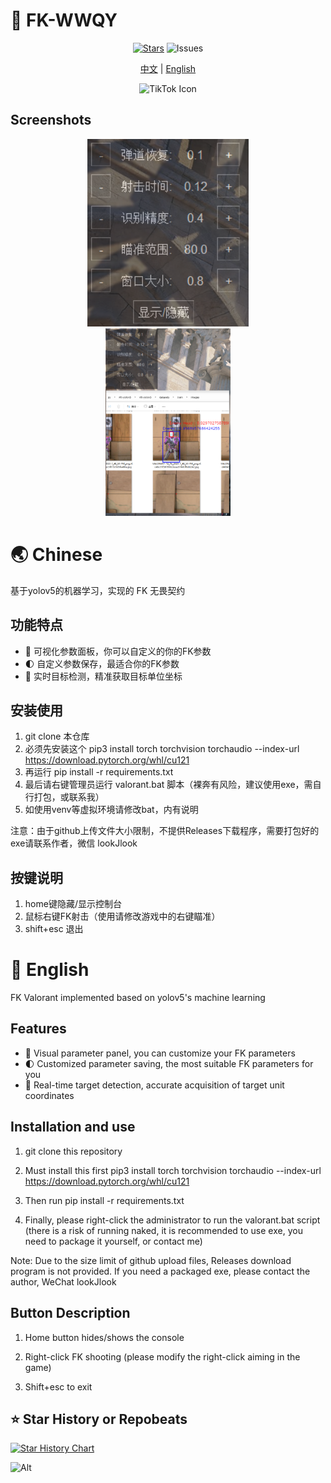 # 🚀 FK-WWQY

<div align="center">
  
[![Stars](https://img.shields.io/github/stars/xiamuceer-j/FK-valorant?style=flat-square&logo=github)](https://github.com/xiamuceer-j/FK-valorant/stargazers)  ![Issues](https://img.shields.io/github/issues/xiamuceer-j/FK-valorant)

[中文](#-chinese) | [English](#-english)

![TikTok Icon](https://game.gtimg.cn/images/val/ag_w/vlogo.png)

</div>

## Screenshots

<div align="center">

<img src="images/img_1.png" alt="image" width="400" style="max-height: 300px; object-fit: contain;" />
<img src="images/img.png" alt="image" width="400" style="max-height: 300px; object-fit: contain;" />

</div>

# 🌏 Chinese

基于yolov5的机器学习，实现的 FK 无畏契约

## 功能特点

- 🔄 可视化参数面板，你可以自定义的你的FK参数
- 🌓 自定义参数保存，最适合你的FK参数
- 🎯 实时目标检测，精准获取目标单位坐标

## 安装使用

1. git clone 本仓库
2. 必须先安装这个 pip3 install torch torchvision torchaudio --index-url https://download.pytorch.org/whl/cu121
3. 再运行 pip install -r requirements.txt
4. 最后请右键管理员运行 valorant.bat 脚本（裸奔有风险，建议使用exe，需自行打包，或联系我）
5. 如使用venv等虚拟环境请修改bat，内有说明

注意：由于github上传文件大小限制，不提供Releases下载程序，需要打包好的exe请联系作者，微信 lookJlook

## 按键说明

1. home键隐藏/显示控制台
2. 鼠标右键FK射击（使用请修改游戏中的右键瞄准）
3. shift+esc 退出

# 🌟 English

FK Valorant implemented based on yolov5's machine learning

## Features

- 🔄 Visual parameter panel, you can customize your FK parameters
- 🌓 Customized parameter saving, the most suitable FK parameters for you
- 🎯 Real-time target detection, accurate acquisition of target unit coordinates

## Installation and use

1. git clone this repository

2. Must install this first pip3 install torch torchvision torchaudio --index-url https://download.pytorch.org/whl/cu121

3. Then run pip install -r requirements.txt

4. Finally, please right-click the administrator to run the valorant.bat script (there is a risk of running naked, it is recommended to use exe, you need to package it yourself, or contact me)

Note: Due to the size limit of github upload files, Releases download program is not provided. If you need a packaged exe, please contact the author, WeChat lookJlook

## Button Description

1. Home button hides/shows the console

2. Right-click FK shooting (please modify the right-click aiming in the game)

3. Shift+esc to exit

## ⭐  Star History or Repobeats

[![Star History Chart](https://api.star-history.com/svg?repos=xiamuceer-j/FK-valorant&type=Date)](https://www.star-history.com/#xiamuceer-j/FK-valorant&Date)

![Alt](https://repobeats.axiom.co/api/embed/4accd59d2f9dacee9600e22826271052aaa1ca82.svg "Repobeats analytics image")
